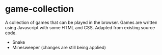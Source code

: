 # game-collection
A collection of games that can be played in the browser.
Games are written using Javascript with some HTML and CSS.
Adapted from existing source code.

- Snake
- Minesweeper (changes are still being applied)
